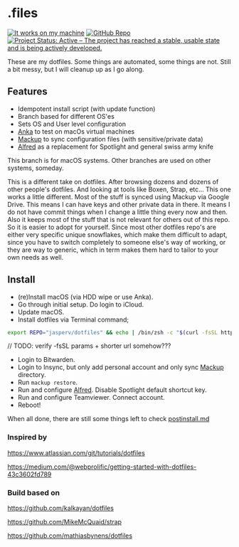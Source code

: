 # .files

<!-- prettier-ignore -->
[![It works on my machine](<https://img.shields.io/static/v1?label=It%20works%20on%20my%20machine&message=¯\\_(ツ)_/¯&color=brightgreen&style=for-the-badge>)](https://git.io/jasperv)
[![GitHub Repo](https://img.shields.io/static/v1?label=github&message=jasperv/dotfiles&color=brightgreen&style=for-the-badge&logo=github)](https://github.com/JasperV/dotfiles)
[![Project Status: Active – The project has reached a stable, usable state and is being actively developed.](https://img.shields.io/static/v1?label=repo%20status&message=active&color=brightgreen&style=for-the-badge)](https://www.repostatus.org/#active)

These are my dotfiles. Some things are automated, some things are not. Still a bit messy, but I will cleanup up as I go along.

## Features

- Idempotent install script (with update function)
- Branch based for different OS'es
- Sets OS and User level configuration
- [Anka](https://veertu.com/anka-develop/) to test on macOs virtual machines
- [Mackup](https://github.com/lra/mackup) to sync configuration files (with sensitive/private data)
- [Alfred](https://www.alfredapp.com/) as a replacement for Spotlight and general swiss army knife

This branch is for macOS systems. Other branches are used on other systems, someday.

This is a different take on dotfiles. After browsing dozens and dozens of other people's dotfiles. And looking at tools like Boxen, Strap, etc... This one works a little different. Most of the stuff is synced using Mackup via Google Drive. This means I can have keys and other private data in there. It means I do not have commit things when I change a little thing every now and then. Also it keeps most of the stuff that is not relevant for others out of this repo. So it is easier to adopt for yourself. Since most other dotfiles repo's are either very specific unique snowflakes, which make them difficult to adapt, since you have to switch completely to someone else's way of working, or they are way to generic, which in term makes them hard to tailor to your own needs as well.

## Install

- (re)Install macOS (via HDD wipe or use Anka).
- Go through initial setup. Do login to iCloud.
- Update macOS.
- Install dotfiles via Terminal command;

```zsh
export REPO="jasperv/dotfiles" && echo | /bin/zsh -c "$(curl -fsSL https://raw.githubusercontent.com/$REPO/macos/install)"
```
// TODO: verify -fsSL params + shorter url somehow???

- Login to Bitwarden.
- Login to Insync, but only add personal account and only sync [Mackup](https://github.com/lra/mackup) directory.
- Run `mackup restore`.
- Run and configure [Alfred](https://www.alfredapp.com/). Disable Spotlight default shortcut key.
- Run and configure Teamviewer. Connect account.
- Reboot!

When all done, there are still some things left to check [postinstall.md](./POSTINSTALL.md)

### Inspired by

https://www.atlassian.com/git/tutorials/dotfiles

https://medium.com/@webprolific/getting-started-with-dotfiles-43c3602fd789

### Build based on

https://github.com/kalkayan/dotfiles

https://github.com/MikeMcQuaid/strap

https://github.com/mathiasbynens/dotfiles
